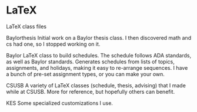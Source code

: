 # LaTeX
LaTeX class files

Baylorthesis
  Initial work on a Baylor thesis class.  I then discovered math and cs had one, so I stopped working on it.
  
Baylor
  LaTeX class to build schedules.  The schedule follows ADA standards, as well as Baylor standards.  Generates schedules from lists of topics, assignments, and holidays, making it easy to re-arrange sequences.  I have a bunch of pre-set assignment types, or you can make your own. 
  
CSUSB
  A variety of LaTeX classes (schedule, thesis, advising) that I made while at CSUSB.  More for reference, but hopefully others can benefit.
  
KES
  Some specialized customizations I use.

